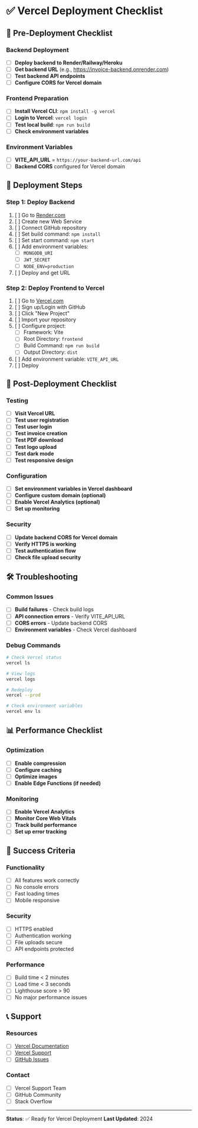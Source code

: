 # ✅ Vercel Deployment Checklist

## 🚀 Pre-Deployment Checklist

### Backend Deployment

- [ ] **Deploy backend to Render/Railway/Heroku**
- [ ] **Get backend URL** (e.g., https://invoice-backend.onrender.com)
- [ ] **Test backend API endpoints**
- [ ] **Configure CORS for Vercel domain**

### Frontend Preparation

- [ ] **Install Vercel CLI**: `npm install -g vercel`
- [ ] **Login to Vercel**: `vercel login`
- [ ] **Test local build**: `npm run build`
- [ ] **Check environment variables**

### Environment Variables

- [ ] **VITE_API_URL** = `https://your-backend-url.com/api`
- [ ] **Backend CORS** configured for Vercel domain

## 🎯 Deployment Steps

### Step 1: Deploy Backend

1. [ ] Go to [Render.com](https://render.com)
2. [ ] Create new Web Service
3. [ ] Connect GitHub repository
4. [ ] Set build command: `npm install`
5. [ ] Set start command: `npm start`
6. [ ] Add environment variables:
   - [ ] `MONGODB_URI`
   - [ ] `JWT_SECRET`
   - [ ] `NODE_ENV=production`
7. [ ] Deploy and get URL

### Step 2: Deploy Frontend to Vercel

1. [ ] Go to [Vercel.com](https://vercel.com)
2. [ ] Sign up/Login with GitHub
3. [ ] Click "New Project"
4. [ ] Import your repository
5. [ ] Configure project:
   - [ ] Framework: Vite
   - [ ] Root Directory: `frontend`
   - [ ] Build Command: `npm run build`
   - [ ] Output Directory: `dist`
6. [ ] Add environment variable: `VITE_API_URL`
7. [ ] Deploy

## 🔧 Post-Deployment Checklist

### Testing

- [ ] **Visit Vercel URL**
- [ ] **Test user registration**
- [ ] **Test user login**
- [ ] **Test invoice creation**
- [ ] **Test PDF download**
- [ ] **Test logo upload**
- [ ] **Test dark mode**
- [ ] **Test responsive design**

### Configuration

- [ ] **Set environment variables in Vercel dashboard**
- [ ] **Configure custom domain (optional)**
- [ ] **Enable Vercel Analytics (optional)**
- [ ] **Set up monitoring**

### Security

- [ ] **Update backend CORS for Vercel domain**
- [ ] **Verify HTTPS is working**
- [ ] **Test authentication flow**
- [ ] **Check file upload security**

## 🛠️ Troubleshooting

### Common Issues

- [ ] **Build failures** - Check build logs
- [ ] **API connection errors** - Verify VITE_API_URL
- [ ] **CORS errors** - Update backend CORS
- [ ] **Environment variables** - Check Vercel dashboard

### Debug Commands

```bash
# Check Vercel status
vercel ls

# View logs
vercel logs

# Redeploy
vercel --prod

# Check environment variables
vercel env ls
```

## 📊 Performance Checklist

### Optimization

- [ ] **Enable compression**
- [ ] **Configure caching**
- [ ] **Optimize images**
- [ ] **Enable Edge Functions (if needed)**

### Monitoring

- [ ] **Enable Vercel Analytics**
- [ ] **Monitor Core Web Vitals**
- [ ] **Track build performance**
- [ ] **Set up error tracking**

## 🎉 Success Criteria

### Functionality

- [ ] All features work correctly
- [ ] No console errors
- [ ] Fast loading times
- [ ] Mobile responsive

### Security

- [ ] HTTPS enabled
- [ ] Authentication working
- [ ] File uploads secure
- [ ] API endpoints protected

### Performance

- [ ] Build time < 2 minutes
- [ ] Load time < 3 seconds
- [ ] Lighthouse score > 90
- [ ] No major performance issues

## 📞 Support

### Resources

- [ ] [Vercel Documentation](https://vercel.com/docs)
- [ ] [Vercel Support](https://vercel.com/support)
- [ ] [GitHub Issues](https://github.com/Azim1588/Invoice-Generator-MERN-Full-Stack-Web-App/issues)

### Contact

- [ ] Vercel Support Team
- [ ] GitHub Community
- [ ] Stack Overflow

---

**Status**: ✅ Ready for Vercel Deployment
**Last Updated**: 2024
